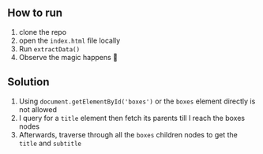 ## How to run

1. clone the repo
2. open the `index.html` file locally
3. Run `extractData()`
4. Observe the magic happens :confetti_ball:

## Solution

1.  Using `document.getElementById('boxes')` or the `boxes` element directly is not allowed
2.  I query for a `title` element then fetch its parents till I reach the boxes nodes
3.  Afterwards, traverse through all the `boxes` children nodes to get the `title` and `subtitle`
